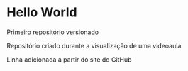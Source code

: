 # Hello World
 Primeiro repositório versionado

 Repositório criado durante a visualização de uma videoaula

 Linha adicionada a partir do site do GitHub
